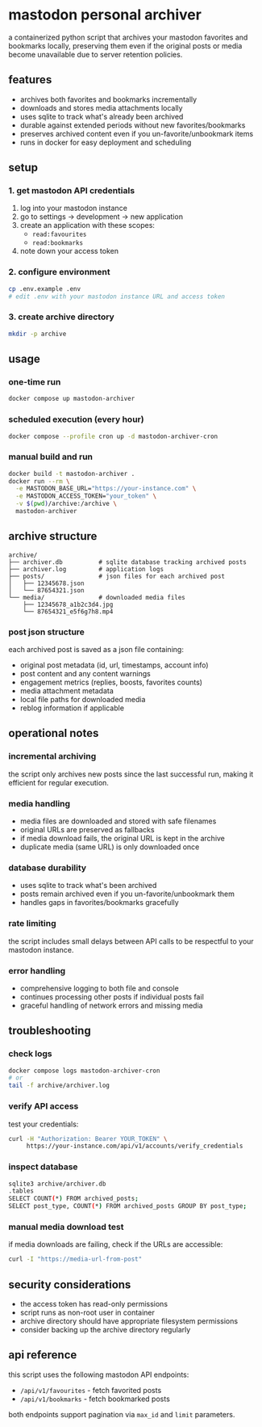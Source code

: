 # mastodon personal archiver

a containerized python script that archives your mastodon favorites and
bookmarks locally, preserving them even if the original posts or media become
unavailable due to server retention policies.

## features

- archives both favorites and bookmarks incrementally
- downloads and stores media attachments locally
- uses sqlite to track what's already been archived
- durable against extended periods without new favorites/bookmarks
- preserves archived content even if you un-favorite/unbookmark items
- runs in docker for easy deployment and scheduling

## setup

### 1. get mastodon API credentials

1. log into your mastodon instance
2. go to settings -> development -> new application
3. create an application with these scopes:
   - `read:favourites`
   - `read:bookmarks`
4. note down your access token

### 2. configure environment

```bash
cp .env.example .env
# edit .env with your mastodon instance URL and access token
```

### 3. create archive directory

```bash
mkdir -p archive
```

## usage

### one-time run

```bash
docker compose up mastodon-archiver
```

### scheduled execution (every hour)

```bash
docker compose --profile cron up -d mastodon-archiver-cron
```

### manual build and run

```bash
docker build -t mastodon-archiver .
docker run --rm \
  -e MASTODON_BASE_URL="https://your-instance.com" \
  -e MASTODON_ACCESS_TOKEN="your_token" \
  -v $(pwd)/archive:/archive \
  mastodon-archiver
```

## archive structure

```
archive/
├── archiver.db          # sqlite database tracking archived posts
├── archiver.log         # application logs
├── posts/               # json files for each archived post
│   ├── 12345678.json
│   └── 87654321.json
└── media/               # downloaded media files
    ├── 12345678_a1b2c3d4.jpg
    └── 87654321_e5f6g7h8.mp4
```

### post json structure

each archived post is saved as a json file containing:

- original post metadata (id, url, timestamps, account info)
- post content and any content warnings
- engagement metrics (replies, boosts, favorites counts)
- media attachment metadata
- local file paths for downloaded media
- reblog information if applicable

## operational notes

### incremental archiving

the script only archives new posts since the last successful run, making it
efficient for regular execution.

### media handling

- media files are downloaded and stored with safe filenames
- original URLs are preserved as fallbacks
- if media download fails, the original URL is kept in the archive
- duplicate media (same URL) is only downloaded once

### database durability

- uses sqlite to track what's been archived
- posts remain archived even if you un-favorite/unbookmark them
- handles gaps in favorites/bookmarks gracefully

### rate limiting

the script includes small delays between API calls to be respectful to your
mastodon instance.

### error handling

- comprehensive logging to both file and console
- continues processing other posts if individual posts fail
- graceful handling of network errors and missing media

## troubleshooting

### check logs

```bash
docker compose logs mastodon-archiver-cron
# or
tail -f archive/archiver.log
```

### verify API access

test your credentials:

```bash
curl -H "Authorization: Bearer YOUR_TOKEN" \
     https://your-instance.com/api/v1/accounts/verify_credentials
```

### inspect database

```bash
sqlite3 archive/archiver.db
.tables
SELECT COUNT(*) FROM archived_posts;
SELECT post_type, COUNT(*) FROM archived_posts GROUP BY post_type;
```

### manual media download test

if media downloads are failing, check if the URLs are accessible:

```bash
curl -I "https://media-url-from-post"
```

## security considerations

- the access token has read-only permissions
- script runs as non-root user in container
- archive directory should have appropriate filesystem permissions
- consider backing up the archive directory regularly

## api reference

this script uses the following mastodon API endpoints:

- `/api/v1/favourites` - fetch favorited posts
- `/api/v1/bookmarks` - fetch bookmarked posts

both endpoints support pagination via `max_id` and `limit` parameters.
